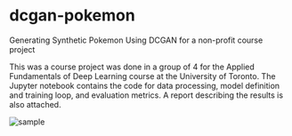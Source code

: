 # dcgan-pokemon
Generating Synthetic Pokemon Using DCGAN for a non-profit course project

This was a course project was done in a group of 4 for the Applied Fundamentals of Deep Learning course at the University of Toronto. The Jupyter notebook contains the code for data processing, model definition and training loop, and evaluation metrics. A report describing the results is also attached.

![sample](https://github.com/user-attachments/assets/55157449-a887-4cea-972f-230243cdc0b3)
